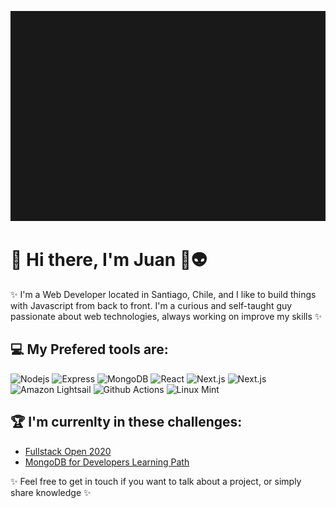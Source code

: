 ![Header](https://raw.githubusercontent.com/EntwistleOx/EntwistleOx/master/juan-8bit.gif)

# 👾 Hi there, I'm Juan 🖖👽

✨ I'm a Web Developer located in Santiago, Chile, and I like to build things with Javascript from back to front. I'm a curious and self-taught guy passionate about web technologies, always working on improve my skills ✨

## 💻 My Prefered tools are:

![Nodejs](https://img.shields.io/badge/-Nodejs-black?style=flat-square&logo=node.js)
![Express](https://img.shields.io/badge/-Express?style=flat-square&logo=Express)
![MongoDB](https://img.shields.io/badge/-MongoDB-black?style=flat-square&logo=mongodb)
![React](https://img.shields.io/badge/-React-%23282C34?style=flat-square&logo=react)
![Next.js](https://img.shields.io/badge/-Next.js-%23282C34?style=flat-square&logo=next.js)
![Next.js](https://img.shields.io/badge/-Netlify-%23282C34?style=flat-square&logo=netlify)
![Amazon Lightsail](https://img.shields.io/badge/-Amazon%20Lightsail-222222?style=flat&logo=amazon&logoColor=FCC624)
![Github Actions](http://img.shields.io/badge/-Github%20Actions-2088FF?style=flat-square&logo=github-actions&logoColor=ffffff)
![Linux Mint](https://img.shields.io/badge/-Linux%20Mint-222222?style=flat&logo=linux-mint&logoColor=FCC624)

## 🏆 I'm currenlty in these challenges:

- [Fullstack Open 2020](https://fullstackopen.com/en/)
- [MongoDB for Developers Learning Path](https://university.mongodb.com/learning_paths/developer)

✨ Feel free to get in touch if you want to talk about a project, or simply share knowledge ✨
